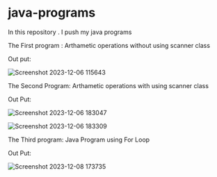 # java-programs
In this repository . I push my java programs 

The First program : Arthametic operations without using scanner class

Out put:

![Screenshot 2023-12-06 115643](https://github.com/jeereddidurga/java-programs/assets/152489790/2f8339fe-e241-408a-aae1-eb45790d22a3)

The Second Program: Arthametic operations with using scanner class

Out Put:

![Screenshot 2023-12-06 183047](https://github.com/jeereddidurga/java-programs/assets/152489790/a5d087ef-5f51-4556-bd40-142cd38ac2ba)

![Screenshot 2023-12-06 183309](https://github.com/jeereddidurga/java-programs/assets/152489790/9a75e0da-c567-4dd3-b16f-a08a83b786cc)

The Third program: Java Program using For Loop

Out Put:

![Screenshot 2023-12-08 173735](https://github.com/jeereddidurga/java-programs/assets/152489790/79026f1c-8342-491b-9f10-82dc07e8d189)




